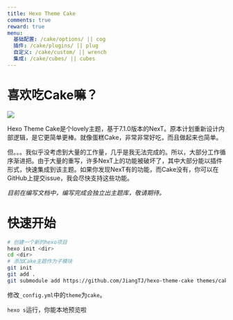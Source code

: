 ```yaml
---
title: Hexo Theme Cake
comments: true
reward: true
menu:
  基础配置: /cake/options/ || cog 
  插件: /cake/plugins/ || plug 
  自定义: /cake/custom/ || wrench 
  集成: /cake/cubes/ || cubes 
---
```


# 喜欢吃Cake嘛？

![](/cake/images/t1.png)

Hexo Theme Cake是个lovely主题，基于7.1.0版本的NexT。原本计划重新设计内部逻辑，是它更简单更棒。就像蛋糕Cake，非常非常好吃，而且做起来也简单。

但。。。我似乎没考虑到大量的工作量，几乎是我无法完成的。所以，大部分工作循序渐进把。由于大量的重写，许多NexT上的功能被破坏了，其中大部分能以插件形式，快速集成到该主题。如果你发现NexT有的功能，而Cake没有，你可以在GitHub上提交issue，我会尽快支持这些功能。

*目前在编写文档中，编写完成会独立出主题库，敬请期待。*

# 快速开始

```bash
# 创建一个新的hexo项目
hexo init <dir>
cd <dir>
# 添加Cake主题作为子模块
git init
git add .
git submodule add https://github.com/JiangTJ/hexo-theme-cake themes/cake
```

修改`_config.yml`中的`theme`为`cake`。

`hexo s`运行，你能本地预览啦

